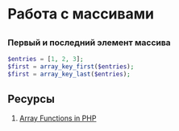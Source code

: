 # Работа с массивами

##

### Первый и последний элемент массива

```php
$entries = [1, 2, 3];
$first = array_key_first($entries);
$first = array_key_last($entries);
```

## Ресурсы
1. [Array Functions in PHP](https://www.shiphp.com/blog/2017/php-array-functions)
